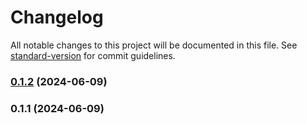 # Changelog

All notable changes to this project will be documented in this file. See [standard-version](https://github.com/conventional-changelog/standard-version) for commit guidelines.

### [0.1.2](https://github.com/abraham-ukachi/ab-nextjs-fonts/compare/v0.1.1...v0.1.2) (2024-06-09)

### 0.1.1 (2024-06-09)
